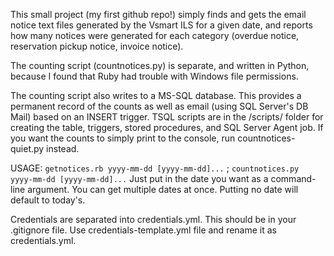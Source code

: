 This small project (my first github repo!) simply finds and gets the email notice text files generated by the Vsmart ILS for a given date, and reports how many notices were generated for each category (overdue notice, reservation pickup notice, invoice notice). 

The counting script (countnotices.py) is separate, and written in Python, because I found that Ruby had trouble with Windows file permissions.

The counting script also writes to a MS-SQL database. This provides a permanent record of the counts as well as email (using SQL Server's DB Mail) based on an INSERT trigger. TSQL scripts are in the /scripts/ folder for creating the table, triggers, stored procedures, and SQL Server Agent job. If you want the counts to simply print to the console, run countnotices-quiet.py instead.

USAGE: `getnotices.rb yyyy-mm-dd [yyyy-mm-dd]...` ; `countnotices.py yyyy-mm-dd [yyyy-mm-dd]...`
Just put in the date you want as a command-line argument. You can get multiple dates at once. Putting no date will default to today's.

Credentials are separated into credentials.yml. This should be in your .gitignore file. Use credentials-template.yml file and rename it as credentials.yml.